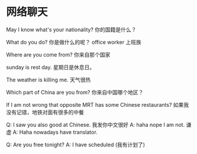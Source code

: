 # 网络聊天

May I know what's your nationality?
你的国籍是什么？

What do you do? 你是做什么的呢？
office worker 上班族

Where are you come from?
你来自那个国家

sunday is rest day.
星期日是休息日。

The weather is killing me.
天气很热

Which part of China are you from?
你来自中国哪个地区？

If I am not wrong that opposite MRT has some Chinese restaurants?
如果我没有记错，地铁对面有很多的中餐

Q: I saw you also good at Chinese. 我发你中文很好
A: haha nope I am not.  谦虚
A: Haha nowadays have translator.

Q: Are you free  tonight?
A: I have scheduled  (我有计划了)
